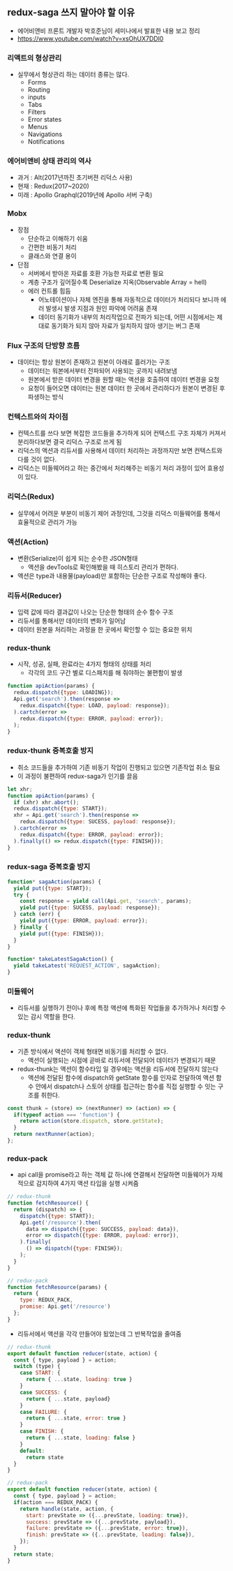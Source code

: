 ## redux-saga 쓰지 말아야 할 이유
- 에어비앤비 프론트 개발자 박호준님이 세미나에서 발표한 내용 보고 정리
- https://www.youtube.com/watch?v=xsOhUX7DDl0

### 리액트의 형상관리
- 실무에서 형상관리 하는 데이터 종류는 많다.
  - Forms
  - Routing
  - inputs
  - Tabs
  - Filters
  - Error states
  - Menus
  - Navigations
  - Notifications

### 에어비앤비 상태 관리의 역사
- 과거 : Alt(2017년까진 초기버젼 리덕스 사용)
- 현재 : Redux(2017~2020)
- 미래 : Apollo Graphql(2019년에 Apollo 서버 구축)

### Mobx 
- 장점
  - 단순하고 이해하기 쉬움
  - 간편한 비동기 처리
  - 클래스와 연결 용이
- 단점
  - 서버에서 받아온 자료를 호환 가능한 자료로 변환 필요
  - 계층 구조가 깊어질수록 Deserialize 지옥(Observable Array = hell)
  - 에러 컨트롤 힘듬
    - 어노테이션이나 자체 엔진을 통해 자동적으로 데이터가 처리되다 보니까 에러 발생시 발생 지점과 원인 파악에 어려움 존재
    - 데이터 동기화가 내부의 처리작업으로 전파가 되는데, 어떤 시점에서는 제대로 동기화가 되지 않아 자료가 일치하지 않아 생기는 버그 존재

### Flux 구조의 단방향 흐름
- 데이터는 항상 원본이 존재하고 원본이 아래로 흘러가는 구조
  - 데이터는 워본에서부터 전파되어 사용되는 곳까지 내려보냄
  - 원본에서 받은 데이터 변경을 원할 때는 액션을 호출하여 데이터 변경을 요청
  - 요청이 들어오면 데이터는 원본 데이터 한 곳에서 관리하다가 원본이 변경된 후 파생하는 방식

### 컨텍스트와의 차이점
- 컨텍스트를 쓰다 보면 복잡한 코드들을 추가하게 되어 컨텍스트 구조 자체가 커져서 분리하다보면 결국 리덕스 구조로 쓰게 됨
- 리덕스의 액션과 리듀서를 사용해서 데이터 처리하는 과정까지만 보면 컨텍스트와 다를 것이 없다.
- 리덕스는 미들웨어라고 하는 중간에서 처리해주는 비동기 처리 과정이 있어 효용성이 있다.

### 리덕스(Redux)
- 실무에서 어려운 부분이 비동기 제어 과정인데, 그것을 리덕스 미들웨어를 통해서 효율적으로 관리가 가능

### 액션(Action)
- 변환(Serialize)이 쉽게 되는 순수한 JSON형태
  - 액션을 devTools로 확인해봤을 때 히스토리 관리가 편하다.
- 액션은 type과 내용물(payload)만 포함하는 단순한 구조로 작성해야 좋다.

### 리듀서(Reducer)
- 입력 값에 따라  결과값이 나오는 단순한 형태의 순수 함수 구조
- 리듀서를 통해서만 데이터의 변화가 일어남
- 데이터 원본을 처리하는 과정을 한 곳에서 확인할 수 있는 중요한 위치

### redux-thunk
- 시작, 성공, 실패, 완료라는 4가지 형태의 상태를 처리
  - 각각의 코드 구간 별로 디스패치를 해 줘야하는 불편함이 발생

```javascript
function apiAction(params) {
  redux.dispatch({type: LOADING});
  Api.get('search').then(response => 
    redux.dispatch({type: LOAD, payload: response});
  ).cartch(error =>
    redux.dispatch({type: ERROR, payload: error});
  );
}
```

### redux-thunk 중복호출 방지
  - 취소 코드들을 추가하여 기존 비동기 작업이 진행되고 있으면 기존작업 취소 필요
  - 이 과정이 불편하여 redux-saga가 인기를 끌음

```javascript
let xhr;
function apiAction(params) {
  if (xhr) xhr.abort();
  redux.dispatch({type: START});
  xhr = Api.get('search').then(response => 
    redux.dispatch({type: SUCESS, payload: response});
  ).cartch(error =>
    redux.dispatch({type: ERROR, payload: error});
  ).finally(() => redux.dispatch({type: FINISH}));
}
```

### redux-saga 중복호출 방지
```javascript
function* sagaAction(params) {
  yield put({type: START});
  try {
    const response = yield call(Api.get, 'search', params);
    yield put({type: SUCESS, payload: response});
  } catch (err) {
    yield put({type: ERROR, payload: error});
  } finally {
    yield put({type: FINISH}));
  }
}

function* takeLatestSagaAction() {
  yield takeLatest('REQUEST_ACTION', sagaAction);
}
```

### 미들웨어
- 리듀서를 실행하기 전이나 후에 특정 액션에 특화된 작업들을 추가하거나 처리할 수 있는 감시 역할을 한다.

### redux-thunk
- 기존 방식에서 액션이 객체 형태면 비동기를 처리할 수 없다.
  - 액션이 실행되는 시점에 곧바로 리듀서에 전달되어 데이터가 변경되기 때문
- redux-thunk는 액션이 함수타입 일 경우에는 액션을 리듀서에 전달하지 않는다
  - 액션에 전달된 함수에 dispatch와 getState 함수를 인자로 전달하여 액션 함수 안에서 dispatch나 스토어 상태를 접근하는 함수를 직접 실행할 수 잇는 구조를 취한다.

```javascript
const thunk = (store) => (nextRunner) => (action) => {
  if(typeof action === 'function') {
    return action(store.dispatch, store.getState);
  }
  return nextRunner(action);
};
```

### redux-pack
- api call을 promise라고 하는 객체 값 하나에 연결해서 전달하면 미들웨어가 자체적으로 감지하여 4가지 액션 타입을 실행 시켜줌

```javascript
// redux-thunk
function fetchResource() {
  return (dispatch) => {
    dispatch({type: START});
    Api.get('/resource').then(
      data => dispatch({type: SUCCESS, payload: data}),
      error => dispatch({type: ERROR, payload: error}),
    ).finally(
      () => dispatch({type: FINISH});
    );
  }
}

// redux-pack
function fetchResource(params) {
  return {
    type: REDUX_PACK,
    promise: Api.get('/resource')
  };
}
```

- 리듀서에서 액션을 각각 만들어야 됬었는데 그 반복작업을 줄여줌

```javascript
// redux-thunk
export default function reducer(state, action) {
  const { type, payload } = action;
  switch (type) {
    case START: {
      return { ...state, loading: true }
    }
    case SUCCESS: {
      return { ...state, payload}
    }
    case FAILURE: {
      return { ...state, error: true }
    }
    case FINISH: {
      return { ...state, loading: false }
    }
    default:
      return state
  }
}

// redux-pack
export default function reducer(state, action) {
  const { type, payload } = action;
  if(action === REDUX_PACK) {
    return handle(state, action, {
      start: prevState => ({...prevState, loading: true}),
      success: prevState => ({...prevState, payload}),
      failure: prevState => ({...prevState, error: true}),
      finish: prevState => ({...prevState, loading: false}),
    });
  }
  return state;
}
```

```javascript
```

```javascript
```

```javascript
```

```javascript
```

```javascript
```

```javascript
```

```javascript
```